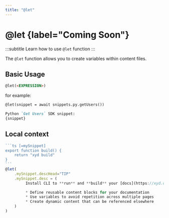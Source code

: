```yaml
---
title: "@let"
---
```


# @let {label="Coming Soon"}
:::subtitle
Learn how to use `@let` function
:::

The `@let` function allows you to create variables within content files.

## Basic Usage

```md
@let(<EXPRESSION>)
```

for example:
```md
@let(snippet = await snippets.py.getUsers())

Python `Get Users` SDK snippet:
{snippet}
```

## Local context

~~~ts
```ts [=mySnippet]
export function build() {
    return "xyd build"
}
```
@let(
    .mySnippet.descHead="TIP"
    .mySnippet.desc = (
         Install CLI to **run** and **build** your [docs](https://xyd.dev).

         * Define reusable content blocks for your documentation
         * Use variables to avoid repetition across multiple pages
         * Create dynamic content that can be referenced elsewhere
    )
)
~~~

